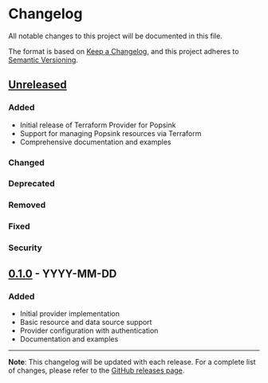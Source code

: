 # Changelog

All notable changes to this project will be documented in this file.

The format is based on [Keep a Changelog](https://keepachangelog.com/en/1.0.0/),
and this project adheres to [Semantic Versioning](https://semver.org/spec/v2.0.0.html).

## [Unreleased]

### Added
- Initial release of Terraform Provider for Popsink
- Support for managing Popsink resources via Terraform
- Comprehensive documentation and examples

### Changed

### Deprecated

### Removed

### Fixed

### Security

## [0.1.0] - YYYY-MM-DD

### Added
- Initial provider implementation
- Basic resource and data source support
- Provider configuration with authentication
- Documentation and examples

---

**Note**: This changelog will be updated with each release. For a complete list of changes, please refer to the [GitHub releases page](https://github.com/popsink/terraform-provider-popsink/releases).

[Unreleased]: https://github.com/popsink/terraform-provider-popsink/compare/v0.1.0...HEAD
[0.1.0]: https://github.com/popsink/terraform-provider-popsink/releases/tag/v0.1.0
